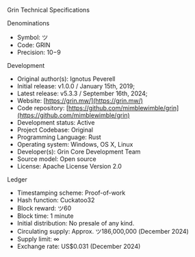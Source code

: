 Grin Technical Specifications

Denominations
- Symbol:  ツ 
- Code:  GRIN
- Precision:  10−9

Development
- Original author(s):  Ignotus Peverell
- Initial release:  v1.0.0 / January 15th, 2019;
- Latest release:  v5.3.3 / September 16th, 2024;
- Website:  [https://grin.mw/](https://grin.mw/)
- Code repository:  [https://github.com/mimblewimble/grin](https://github.com/mimblewimble/grin)
- Development status:  Active
- Project Codebase:  Original
- Programming Language:  Rust
- Operating system:  Windows, OS X, Linux
- Developer(s):  Grin Core Development Team
- Source model:  Open source
- License:  Apache License Version 2.0

Ledger
- Timestamping scheme:  Proof-of-work
- Hash function:  Cuckatoo32
- Block reward:  ツ60
- Block time:  1 minute
- Initial distribution:  No presale of any kind.
- Circulating supply:  Approx. ツ186,000,000 (December 2024)
- Supply limit:  ∞
- Exchange rate:  US$0.031 (December 2024)
